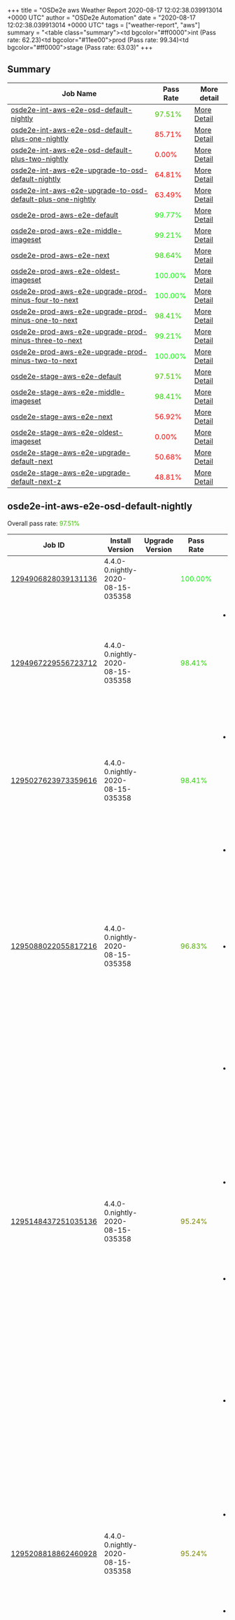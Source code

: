 +++
title = "OSDe2e aws Weather Report 2020-08-17 12:02:38.039913014 +0000 UTC"
author = "OSDe2e Automation"
date = "2020-08-17 12:02:38.039913014 +0000 UTC"
tags = ["weather-report", "aws"]
summary = "<table class=\"summary\"><tr><td bgcolor=\"#ff0000\"></td><td>int (Pass rate: 62.23)</td></tr><tr><td bgcolor=\"#11ee00\"></td><td>prod (Pass rate: 99.34)</td></tr><tr><td bgcolor=\"#ff0000\"></td><td>stage (Pass rate: 63.03)</td></tr></table>"
+++
## Summary

| Job Name | Pass Rate | More detail |
|----------|-----------|-------------|
|[osde2e-int-aws-e2e-osd-default-nightly](https://prow.svc.ci.openshift.org/?job=osde2e-int-aws-e2e-osd-default-nightly)| <span style="color:#40bf00;">97.51%</span>|[More Detail](#osde2e-int-aws-e2e-osd-default-nightly)|
|[osde2e-int-aws-e2e-osd-default-plus-one-nightly](https://prow.svc.ci.openshift.org/?job=osde2e-int-aws-e2e-osd-default-plus-one-nightly)| <span style="color:#ff0000;">85.71%</span>|[More Detail](#osde2e-int-aws-e2e-osd-default-plus-one-nightly)|
|[osde2e-int-aws-e2e-osd-default-plus-two-nightly](https://prow.svc.ci.openshift.org/?job=osde2e-int-aws-e2e-osd-default-plus-two-nightly)| <span style="color:#ff0000;">0.00%</span>|[More Detail](#osde2e-int-aws-e2e-osd-default-plus-two-nightly)|
|[osde2e-int-aws-e2e-upgrade-to-osd-default-nightly](https://prow.svc.ci.openshift.org/?job=osde2e-int-aws-e2e-upgrade-to-osd-default-nightly)| <span style="color:#ff0000;">64.81%</span>|[More Detail](#osde2e-int-aws-e2e-upgrade-to-osd-default-nightly)|
|[osde2e-int-aws-e2e-upgrade-to-osd-default-plus-one-nightly](https://prow.svc.ci.openshift.org/?job=osde2e-int-aws-e2e-upgrade-to-osd-default-plus-one-nightly)| <span style="color:#ff0000;">63.49%</span>|[More Detail](#osde2e-int-aws-e2e-upgrade-to-osd-default-plus-one-nightly)|
|[osde2e-prod-aws-e2e-default](https://prow.svc.ci.openshift.org/?job=osde2e-prod-aws-e2e-default)| <span style="color:#06f900;">99.77%</span>|[More Detail](#osde2e-prod-aws-e2e-default)|
|[osde2e-prod-aws-e2e-middle-imageset](https://prow.svc.ci.openshift.org/?job=osde2e-prod-aws-e2e-middle-imageset)| <span style="color:#15ea00;">99.21%</span>|[More Detail](#osde2e-prod-aws-e2e-middle-imageset)|
|[osde2e-prod-aws-e2e-next](https://prow.svc.ci.openshift.org/?job=osde2e-prod-aws-e2e-next)| <span style="color:#23dc00;">98.64%</span>|[More Detail](#osde2e-prod-aws-e2e-next)|
|[osde2e-prod-aws-e2e-oldest-imageset](https://prow.svc.ci.openshift.org/?job=osde2e-prod-aws-e2e-oldest-imageset)| <span style="color:#01fe00;">100.00%</span>|[More Detail](#osde2e-prod-aws-e2e-oldest-imageset)|
|[osde2e-prod-aws-e2e-upgrade-prod-minus-four-to-next](https://prow.svc.ci.openshift.org/?job=osde2e-prod-aws-e2e-upgrade-prod-minus-four-to-next)| <span style="color:#01fe00;">100.00%</span>|[More Detail](#osde2e-prod-aws-e2e-upgrade-prod-minus-four-to-next)|
|[osde2e-prod-aws-e2e-upgrade-prod-minus-one-to-next](https://prow.svc.ci.openshift.org/?job=osde2e-prod-aws-e2e-upgrade-prod-minus-one-to-next)| <span style="color:#29d600;">98.41%</span>|[More Detail](#osde2e-prod-aws-e2e-upgrade-prod-minus-one-to-next)|
|[osde2e-prod-aws-e2e-upgrade-prod-minus-three-to-next](https://prow.svc.ci.openshift.org/?job=osde2e-prod-aws-e2e-upgrade-prod-minus-three-to-next)| <span style="color:#15ea00;">99.21%</span>|[More Detail](#osde2e-prod-aws-e2e-upgrade-prod-minus-three-to-next)|
|[osde2e-prod-aws-e2e-upgrade-prod-minus-two-to-next](https://prow.svc.ci.openshift.org/?job=osde2e-prod-aws-e2e-upgrade-prod-minus-two-to-next)| <span style="color:#01fe00;">100.00%</span>|[More Detail](#osde2e-prod-aws-e2e-upgrade-prod-minus-two-to-next)|
|[osde2e-stage-aws-e2e-default](https://prow.svc.ci.openshift.org/?job=osde2e-stage-aws-e2e-default)| <span style="color:#40bf00;">97.51%</span>|[More Detail](#osde2e-stage-aws-e2e-default)|
|[osde2e-stage-aws-e2e-middle-imageset](https://prow.svc.ci.openshift.org/?job=osde2e-stage-aws-e2e-middle-imageset)| <span style="color:#29d600;">98.41%</span>|[More Detail](#osde2e-stage-aws-e2e-middle-imageset)|
|[osde2e-stage-aws-e2e-next](https://prow.svc.ci.openshift.org/?job=osde2e-stage-aws-e2e-next)| <span style="color:#ff0000;">56.92%</span>|[More Detail](#osde2e-stage-aws-e2e-next)|
|[osde2e-stage-aws-e2e-oldest-imageset](https://prow.svc.ci.openshift.org/?job=osde2e-stage-aws-e2e-oldest-imageset)| <span style="color:#ff0000;">0.00%</span>|[More Detail](#osde2e-stage-aws-e2e-oldest-imageset)|
|[osde2e-stage-aws-e2e-upgrade-default-next](https://prow.svc.ci.openshift.org/?job=osde2e-stage-aws-e2e-upgrade-default-next)| <span style="color:#ff0000;">50.68%</span>|[More Detail](#osde2e-stage-aws-e2e-upgrade-default-next)|
|[osde2e-stage-aws-e2e-upgrade-default-next-z](https://prow.svc.ci.openshift.org/?job=osde2e-stage-aws-e2e-upgrade-default-next-z)| <span style="color:#ff0000;">48.81%</span>|[More Detail](#osde2e-stage-aws-e2e-upgrade-default-next-z)|



## osde2e-int-aws-e2e-osd-default-nightly

Overall pass rate: <span style="color:#40bf00;">97.51%</span>

| Job ID | Install Version | Upgrade Version | Pass Rate | Failures |
|--------|-----------------|-----------------|-----------|----------|
[1294906828039131136](https://prow.ci.openshift.org/view/gs/origin-ci-test/logs/osde2e-int-aws-e2e-osd-default-nightly/1294906828039131136) | 4.4.0-0.nightly-2020-08-15-035358 |  | <span style="color:#01fe00;">100.00%</span>|
[1294967229556723712](https://prow.ci.openshift.org/view/gs/origin-ci-test/logs/osde2e-int-aws-e2e-osd-default-nightly/1294967229556723712) | 4.4.0-0.nightly-2020-08-15-035358 |  | <span style="color:#29d600;">98.41%</span>|<ul><li>[install] [Suite: operators] [OSD] Splunk Forwarder Operator Operator Upgrade should upgrade from the replaced version</li></ul>
[1295027623973359616](https://prow.ci.openshift.org/view/gs/origin-ci-test/logs/osde2e-int-aws-e2e-osd-default-nightly/1295027623973359616) | 4.4.0-0.nightly-2020-08-15-035358 |  | <span style="color:#29d600;">98.41%</span>|<ul><li>[install] [Suite: operators] [OSD] RBAC Operator Operator Upgrade should upgrade from the replaced version</li></ul>
[1295088022055817216](https://prow.ci.openshift.org/view/gs/origin-ci-test/logs/osde2e-int-aws-e2e-osd-default-nightly/1295088022055817216) | 4.4.0-0.nightly-2020-08-15-035358 |  | <span style="color:#51ae00;">96.83%</span>|<ul><li>[install] [Suite: operators] [OSD] RBAC Operator Operator Upgrade should upgrade from the replaced version</li><li>[install] [Suite: operators] [OSD] Splunk Forwarder Operator Operator Upgrade should upgrade from the replaced version</li></ul>
[1295148437251035136](https://prow.ci.openshift.org/view/gs/origin-ci-test/logs/osde2e-int-aws-e2e-osd-default-nightly/1295148437251035136) | 4.4.0-0.nightly-2020-08-15-035358 |  | <span style="color:#7a8500;">95.24%</span>|<ul><li>[install] [Suite: operators] [OSD] Configure AlertManager Operator Operator Upgrade should upgrade from the replaced version</li><li>[install] [Suite: operators] [OSD] RBAC Operator Operator Upgrade should upgrade from the replaced version</li><li>[install] [Suite: operators] [OSD] Splunk Forwarder Operator Operator Upgrade should upgrade from the replaced version</li></ul>
[1295208818862460928](https://prow.ci.openshift.org/view/gs/origin-ci-test/logs/osde2e-int-aws-e2e-osd-default-nightly/1295208818862460928) | 4.4.0-0.nightly-2020-08-15-035358 |  | <span style="color:#7a8500;">95.24%</span>|<ul><li>[install] [Suite: operators] [OSD] Configure AlertManager Operator Operator Upgrade should upgrade from the replaced version</li><li>[install] [Suite: operators] [OSD] RBAC Operator Operator Upgrade should upgrade from the replaced version</li><li>[install] [Suite: operators] [OSD] Splunk Forwarder Operator Operator Upgrade should upgrade from the replaced version</li></ul>
[1295269219574747136](https://prow.ci.openshift.org/view/gs/origin-ci-test/logs/osde2e-int-aws-e2e-osd-default-nightly/1295269219574747136) | 4.4.0-0.nightly-2020-08-15-035358 |  | <span style="color:#29d600;">98.41%</span>|<ul><li>[install] [Suite: operators] [OSD] Splunk Forwarder Operator Operator Upgrade should upgrade from the replaced version</li></ul>



## osde2e-int-aws-e2e-osd-default-plus-one-nightly

Overall pass rate: <span style="color:#ff0000;">85.71%</span>

| Job ID | Install Version | Upgrade Version | Pass Rate | Failures |
|--------|-----------------|-----------------|-----------|----------|
[1295088022118731776](https://prow.ci.openshift.org/view/gs/origin-ci-test/logs/osde2e-int-aws-e2e-osd-default-plus-one-nightly/1295088022118731776) | 4.5.0-0.nightly-2020-08-15-052753 |  | <span style="color:#01fe00;">100.00%</span>|
[1295148438932951040](https://prow.ci.openshift.org/view/gs/origin-ci-test/logs/osde2e-int-aws-e2e-osd-default-plus-one-nightly/1295148438932951040) | 4.5.0-0.nightly-2020-08-15-052753 |  | <span style="color:#01fe00;">100.00%</span>|
[1295208818908598272](https://prow.ci.openshift.org/view/gs/origin-ci-test/logs/osde2e-int-aws-e2e-osd-default-plus-one-nightly/1295208818908598272) | 4.5.0-0.nightly-2020-08-15-052753 |  | <span style="color:#ff0000;">0.00%</span>|<ul><li>[install] BeforeSuite</li></ul>
[1295269220099035136](https://prow.ci.openshift.org/view/gs/origin-ci-test/logs/osde2e-int-aws-e2e-osd-default-plus-one-nightly/1295269220099035136) | 4.5.0-0.nightly-2020-08-15-052753 |  | <span style="color:#01fe00;">100.00%</span>|
[1294906829440028672](https://prow.ci.openshift.org/view/gs/origin-ci-test/logs/osde2e-int-aws-e2e-osd-default-plus-one-nightly/1294906829440028672) | 4.5.0-0.nightly-2020-08-15-052753 |  | <span style="color:#01fe00;">100.00%</span>|
[1294967231247028224](https://prow.ci.openshift.org/view/gs/origin-ci-test/logs/osde2e-int-aws-e2e-osd-default-plus-one-nightly/1294967231247028224) | 4.5.0-0.nightly-2020-08-15-052753 |  | <span style="color:#01fe00;">100.00%</span>|
[1295027624598310912](https://prow.ci.openshift.org/view/gs/origin-ci-test/logs/osde2e-int-aws-e2e-osd-default-plus-one-nightly/1295027624598310912) | 4.5.0-0.nightly-2020-08-15-052753 |  | <span style="color:#01fe00;">100.00%</span>|



## osde2e-int-aws-e2e-osd-default-plus-two-nightly

Overall pass rate: <span style="color:#ff0000;">0.00%</span>

| Job ID | Install Version | Upgrade Version | Pass Rate | Failures |
|--------|-----------------|-----------------|-----------|----------|
[1295208818967318528](https://prow.ci.openshift.org/view/gs/origin-ci-test/logs/osde2e-int-aws-e2e-osd-default-plus-two-nightly/1295208818967318528) | 4.6.0-0.nightly-2020-08-16-072105 |  | <span style="color:#ff0000;">0.00%</span>|<ul><li>[install] BeforeSuite</li></ul>
[1295269221776756736](https://prow.ci.openshift.org/view/gs/origin-ci-test/logs/osde2e-int-aws-e2e-osd-default-plus-two-nightly/1295269221776756736) | 4.6.0-0.nightly-2020-08-16-072105 |  | <span style="color:#ff0000;">0.00%</span>|<ul><li>[install] BeforeSuite</li></ul>
[1294906831117750272](https://prow.ci.openshift.org/view/gs/origin-ci-test/logs/osde2e-int-aws-e2e-osd-default-plus-two-nightly/1294906831117750272) | 4.6.0-0.nightly-2020-08-15-194047 |  | <span style="color:#ff0000;">0.00%</span>|<ul><li>[install] BeforeSuite</li></ul>
[1294967232916361216](https://prow.ci.openshift.org/view/gs/origin-ci-test/logs/osde2e-int-aws-e2e-osd-default-plus-two-nightly/1294967232916361216) | 4.6.0-0.nightly-2020-08-16-072105 |  | <span style="color:#ff0000;">0.00%</span>|<ul><li>[install] BeforeSuite</li></ul>
[1295027626250866688](https://prow.ci.openshift.org/view/gs/origin-ci-test/logs/osde2e-int-aws-e2e-osd-default-plus-two-nightly/1295027626250866688) | 4.6.0-0.nightly-2020-08-16-072105 |  | <span style="color:#ff0000;">0.00%</span>|<ul><li>[install] BeforeSuite</li></ul>
[1295088022164869120](https://prow.ci.openshift.org/view/gs/origin-ci-test/logs/osde2e-int-aws-e2e-osd-default-plus-two-nightly/1295088022164869120) | 4.6.0-0.nightly-2020-08-16-072105 |  | <span style="color:#ff0000;">0.00%</span>|<ul><li>[install] BeforeSuite</li></ul>
[1295148440606478336](https://prow.ci.openshift.org/view/gs/origin-ci-test/logs/osde2e-int-aws-e2e-osd-default-plus-two-nightly/1295148440606478336) | 4.6.0-0.nightly-2020-08-16-072105 |  | <span style="color:#ff0000;">0.00%</span>|<ul><li>[install] BeforeSuite</li></ul>



## osde2e-int-aws-e2e-upgrade-to-osd-default-nightly

Overall pass rate: <span style="color:#ff0000;">64.81%</span>

| Job ID | Install Version | Upgrade Version | Pass Rate | Failures |
|--------|-----------------|-----------------|-----------|----------|
[1295088022080983040](https://prow.ci.openshift.org/view/gs/origin-ci-test/logs/osde2e-int-aws-e2e-upgrade-to-osd-default-nightly/1295088022080983040) | 4.4.11 | 4.4.0-0.nightly-2020-08-15-035358 | <span style="color:#3dc200;">97.62%</span>|<ul><li>[upgrade] [Suite: operators] [OSD] Configure AlertManager Operator Operator Upgrade should upgrade from the replaced version</li><li>[upgrade] [Suite: operators] [OSD] RBAC Operator Operator Upgrade should upgrade from the replaced version</li><li>[upgrade] [Suite: operators] [OSD] Splunk Forwarder Operator Operator Upgrade should upgrade from the replaced version</li></ul>
[1295148438089895936](https://prow.ci.openshift.org/view/gs/origin-ci-test/logs/osde2e-int-aws-e2e-upgrade-to-osd-default-nightly/1295148438089895936) | 4.4.11 | 4.4.0-0.nightly-2020-08-15-035358 | <span style="color:#ff0000;">48.41%</span>|<ul><li>[Log Metrics] host-dns-lookup</li><li>[install] [Suite: e2e] Routes should be functioning for Console</li><li>[install] [Suite: e2e] Routes should be functioning for oauth</li><li>[Log Metrics] host-dns-lookup</li><li>[upgrade] BeforeSuite</li></ul>
[1295208818883432448](https://prow.ci.openshift.org/view/gs/origin-ci-test/logs/osde2e-int-aws-e2e-upgrade-to-osd-default-nightly/1295208818883432448) | 4.4.11 | 4.4.0-0.nightly-2020-08-15-035358 | <span style="color:#ff0000;">48.41%</span>|<ul><li>[install] [Suite: operators] [OSD] RBAC Operator Operator Upgrade should upgrade from the replaced version</li><li>[install] [Suite: operators] [OSD] Splunk Forwarder Operator Operator Upgrade should upgrade from the replaced version</li><li>[upgrade] BeforeSuite</li></ul>
[1295269219599912960](https://prow.ci.openshift.org/view/gs/origin-ci-test/logs/osde2e-int-aws-e2e-upgrade-to-osd-default-nightly/1295269219599912960) | 4.4.11 | 4.4.0-0.nightly-2020-08-15-035358 | <span style="color:#ff0000;">46.83%</span>|<ul><li>[install] [Suite: e2e] ImageStreams should exist in the cluster</li><li>[install] [Suite: operators] [OSD] Configure AlertManager Operator Operator Upgrade should upgrade from the replaced version</li><li>[install] [Suite: operators] [OSD] RBAC Operator Operator Upgrade should upgrade from the replaced version</li><li>[install] [Suite: operators] [OSD] Splunk Forwarder Operator Operator Upgrade should upgrade from the replaced version</li><li>[upgrade] BeforeSuite</li></ul>
[1294906828592779264](https://prow.ci.openshift.org/view/gs/origin-ci-test/logs/osde2e-int-aws-e2e-upgrade-to-osd-default-nightly/1294906828592779264) | 4.4.11 | 4.4.0-0.nightly-2020-08-15-035358 | <span style="color:#ff0000;">48.41%</span>|<ul><li>[install] [Suite: operators] [OSD] RBAC Operator Operator Upgrade should upgrade from the replaced version</li><li>[install] [Suite: operators] [OSD] Splunk Forwarder Operator Operator Upgrade should upgrade from the replaced version</li><li>[upgrade] BeforeSuite</li></ul>
[1295027623998525440](https://prow.ci.openshift.org/view/gs/origin-ci-test/logs/osde2e-int-aws-e2e-upgrade-to-osd-default-nightly/1295027623998525440) | 4.4.11 | 4.4.0-0.nightly-2020-08-15-035358 | <span style="color:#15ea00;">99.21%</span>|<ul><li>[upgrade] [Suite: operators] [OSD] Splunk Forwarder Operator Operator Upgrade should upgrade from the replaced version</li></ul>



## osde2e-int-aws-e2e-upgrade-to-osd-default-plus-one-nightly

Overall pass rate: <span style="color:#ff0000;">63.49%</span>

| Job ID | Install Version | Upgrade Version | Pass Rate | Failures |
|--------|-----------------|-----------------|-----------|----------|
[1295088022139703296](https://prow.ci.openshift.org/view/gs/origin-ci-test/logs/osde2e-int-aws-e2e-upgrade-to-osd-default-plus-one-nightly/1295088022139703296) | 4.4.11 | 4.5.0-0.nightly-2020-08-15-052753 | <span style="color:#ff0000;">48.41%</span>|<ul><li>[install] [Suite: operators] [OSD] RBAC Operator Operator Upgrade should upgrade from the replaced version</li><li>[install] [Suite: operators] [OSD] Splunk Forwarder Operator Operator Upgrade should upgrade from the replaced version</li><li>[upgrade] BeforeSuite</li></ul>
[1295148439767617536](https://prow.ci.openshift.org/view/gs/origin-ci-test/logs/osde2e-int-aws-e2e-upgrade-to-osd-default-plus-one-nightly/1295148439767617536) | 4.4.11 | 4.5.0-0.nightly-2020-08-15-052753 | <span style="color:#ff0000;">49.21%</span>|<ul><li>[install] [Suite: operators] [OSD] Configure AlertManager Operator Operator Upgrade should upgrade from the replaced version</li><li>[upgrade] BeforeSuite</li></ul>
[1295208818937958400](https://prow.ci.openshift.org/view/gs/origin-ci-test/logs/osde2e-int-aws-e2e-upgrade-to-osd-default-plus-one-nightly/1295208818937958400) | 4.4.11 | 4.5.0-0.nightly-2020-08-15-052753 | <span style="color:#01fe00;">100.00%</span>|
[1295269220937895936](https://prow.ci.openshift.org/view/gs/origin-ci-test/logs/osde2e-int-aws-e2e-upgrade-to-osd-default-plus-one-nightly/1295269220937895936) | 4.4.11 | 4.5.0-0.nightly-2020-08-15-052753 | <span style="color:#ff0000;">49.21%</span>|<ul><li>[install] [Suite: operators] [OSD] Splunk Forwarder Operator Operator Upgrade should upgrade from the replaced version</li><li>[upgrade] BeforeSuite</li></ul>
[1294906830278889472](https://prow.ci.openshift.org/view/gs/origin-ci-test/logs/osde2e-int-aws-e2e-upgrade-to-osd-default-plus-one-nightly/1294906830278889472) | 4.4.11 | 4.5.0-0.nightly-2020-08-15-052753 | <span style="color:#ff0000;">48.41%</span>|<ul><li>[install] [Suite: e2e] Cluster state should have no alerts</li><li>[install] [Suite: operators] [OSD] Splunk Forwarder Operator Operator Upgrade should upgrade from the replaced version</li><li>[upgrade] BeforeSuite</li></ul>
[1294967232077500416](https://prow.ci.openshift.org/view/gs/origin-ci-test/logs/osde2e-int-aws-e2e-upgrade-to-osd-default-plus-one-nightly/1294967232077500416) | 4.4.11 | 4.5.0-0.nightly-2020-08-15-052753 | <span style="color:#01fe00;">100.00%</span>|
[1295027625412005888](https://prow.ci.openshift.org/view/gs/origin-ci-test/logs/osde2e-int-aws-e2e-upgrade-to-osd-default-plus-one-nightly/1295027625412005888) | 4.4.11 | 4.5.0-0.nightly-2020-08-15-052753 | <span style="color:#ff0000;">49.21%</span>|<ul><li>[install] [Suite: operators] [OSD] Splunk Forwarder Operator Operator Upgrade should upgrade from the replaced version</li><li>[upgrade] BeforeSuite</li></ul>



## osde2e-prod-aws-e2e-default

Overall pass rate: <span style="color:#06f900;">99.77%</span>

| Job ID | Install Version | Upgrade Version | Pass Rate | Failures |
|--------|-----------------|-----------------|-----------|----------|
[1295269223450284032](https://prow.ci.openshift.org/view/gs/origin-ci-test/logs/osde2e-prod-aws-e2e-default/1295269223450284032) | 4.4.11 |  | <span style="color:#01fe00;">100.00%</span>|
[1294906833613361152](https://prow.ci.openshift.org/view/gs/origin-ci-test/logs/osde2e-prod-aws-e2e-default/1294906833613361152) | 4.4.11 |  | <span style="color:#29d600;">98.41%</span>|<ul><li>[install] [Suite: e2e] Pods should be Running or Succeeded</li></ul>
[1294967233755222016](https://prow.ci.openshift.org/view/gs/origin-ci-test/logs/osde2e-prod-aws-e2e-default/1294967233755222016) | 4.4.11 |  | <span style="color:#01fe00;">100.00%</span>|
[1295027627085533184](https://prow.ci.openshift.org/view/gs/origin-ci-test/logs/osde2e-prod-aws-e2e-default/1295027627085533184) | 4.4.11 |  | <span style="color:#01fe00;">100.00%</span>|
[1295088022185840640](https://prow.ci.openshift.org/view/gs/origin-ci-test/logs/osde2e-prod-aws-e2e-default/1295088022185840640) | 4.4.11 |  | <span style="color:#01fe00;">100.00%</span>|
[1295148441449533440](https://prow.ci.openshift.org/view/gs/origin-ci-test/logs/osde2e-prod-aws-e2e-default/1295148441449533440) | 4.4.11 |  | <span style="color:#01fe00;">100.00%</span>|
[1295208818992484352](https://prow.ci.openshift.org/view/gs/origin-ci-test/logs/osde2e-prod-aws-e2e-default/1295208818992484352) | 4.4.11 |  | <span style="color:#01fe00;">100.00%</span>|



## osde2e-prod-aws-e2e-middle-imageset

Overall pass rate: <span style="color:#15ea00;">99.21%</span>

| Job ID | Install Version | Upgrade Version | Pass Rate | Failures |
|--------|-----------------|-----------------|-----------|----------|
[1294604845180784640](https://prow.ci.openshift.org/view/gs/origin-ci-test/logs/osde2e-prod-aws-e2e-middle-imageset/1294604845180784640) | 4.3.19 |  | <span style="color:#29d600;">98.41%</span>|<ul><li>[install] [Suite: e2e] Cluster state should have no alerts</li></ul>
[1294967235424555008](https://prow.ci.openshift.org/view/gs/origin-ci-test/logs/osde2e-prod-aws-e2e-middle-imageset/1294967235424555008) | 4.3.19 |  | <span style="color:#01fe00;">100.00%</span>|



## osde2e-prod-aws-e2e-next

Overall pass rate: <span style="color:#23dc00;">98.64%</span>

| Job ID | Install Version | Upgrade Version | Pass Rate | Failures |
|--------|-----------------|-----------------|-----------|----------|
[1295208820376604672](https://prow.ci.openshift.org/view/gs/origin-ci-test/logs/osde2e-prod-aws-e2e-next/1295208820376604672) | 4.4.11 |  | <span style="color:#01fe00;">100.00%</span>|
[1295269225132199936](https://prow.ci.openshift.org/view/gs/origin-ci-test/logs/osde2e-prod-aws-e2e-next/1295269225132199936) | 4.4.11 |  | <span style="color:#51ae00;">96.83%</span>|<ul><li>[install] [Suite: e2e] Workload (guestbook) should get created in the cluster</li><li>[install] [Suite: e2e] Workload (redmine) should get created in the cluster</li></ul>
[1294906835249139712](https://prow.ci.openshift.org/view/gs/origin-ci-test/logs/osde2e-prod-aws-e2e-next/1294906835249139712) | 4.4.11 |  | <span style="color:#01fe00;">100.00%</span>|
[1294967236263415808](https://prow.ci.openshift.org/view/gs/origin-ci-test/logs/osde2e-prod-aws-e2e-next/1294967236263415808) | 4.4.11 |  | <span style="color:#01fe00;">100.00%</span>|
[1295027628763254784](https://prow.ci.openshift.org/view/gs/origin-ci-test/logs/osde2e-prod-aws-e2e-next/1295027628763254784) | 4.4.11 |  | <span style="color:#29d600;">98.41%</span>|<ul><li>[install] [Suite: operators] [OSD] RBAC Operator Operator Upgrade should upgrade from the replaced version</li></ul>
[1295088024366878720](https://prow.ci.openshift.org/view/gs/origin-ci-test/logs/osde2e-prod-aws-e2e-next/1295088024366878720) | 4.4.11 |  | <span style="color:#7a8500;">95.24%</span>|<ul><li>[install] [Suite: e2e] Cluster state should have no alerts</li><li>[install] [Suite: e2e] Pods should be Running or Succeeded</li><li>[install] [Suite: e2e] Pods should not be Failed</li></ul>
[1295148443123060736](https://prow.ci.openshift.org/view/gs/origin-ci-test/logs/osde2e-prod-aws-e2e-next/1295148443123060736) | 4.4.11 |  | <span style="color:#01fe00;">100.00%</span>|



## osde2e-prod-aws-e2e-oldest-imageset

Overall pass rate: <span style="color:#01fe00;">100.00%</span>

| Job ID | Install Version | Upgrade Version | Pass Rate | Failures |
|--------|-----------------|-----------------|-----------|----------|
[1294604846871089152](https://prow.ci.openshift.org/view/gs/origin-ci-test/logs/osde2e-prod-aws-e2e-oldest-imageset/1294604846871089152) | 4.3.0 |  | <span style="color:#01fe00;">100.00%</span>|
[1294967237102276608](https://prow.ci.openshift.org/view/gs/origin-ci-test/logs/osde2e-prod-aws-e2e-oldest-imageset/1294967237102276608) | 4.3.0 |  | <span style="color:#01fe00;">100.00%</span>|



## osde2e-prod-aws-e2e-upgrade-prod-minus-four-to-next

Overall pass rate: <span style="color:#01fe00;">100.00%</span>

| Job ID | Install Version | Upgrade Version | Pass Rate | Failures |
|--------|-----------------|-----------------|-----------|----------|
[1294997425244606464](https://prow.ci.openshift.org/view/gs/origin-ci-test/logs/osde2e-prod-aws-e2e-upgrade-prod-minus-four-to-next/1294997425244606464) | 4.3.0 | 4.3.18 | <span style="color:#01fe00;">100.00%</span>|



## osde2e-prod-aws-e2e-upgrade-prod-minus-one-to-next

Overall pass rate: <span style="color:#29d600;">98.41%</span>

| Job ID | Install Version | Upgrade Version | Pass Rate | Failures |
|--------|-----------------|-----------------|-----------|----------|
[1295178620876099584](https://prow.ci.openshift.org/view/gs/origin-ci-test/logs/osde2e-prod-aws-e2e-upgrade-prod-minus-one-to-next/1295178620876099584) | 4.3.25 | 4.4.11 | <span style="color:#29d600;">98.41%</span>|<ul><li>[upgrade] [Suite: e2e] Cluster state should have no alerts</li><li>[upgrade] [Suite: operators] [OSD] Configure AlertManager Operator Operator Upgrade should upgrade from the replaced version</li></ul>



## osde2e-prod-aws-e2e-upgrade-prod-minus-three-to-next

Overall pass rate: <span style="color:#15ea00;">99.21%</span>

| Job ID | Install Version | Upgrade Version | Pass Rate | Failures |
|--------|-----------------|-----------------|-----------|----------|
[1294937028789538816](https://prow.ci.openshift.org/view/gs/origin-ci-test/logs/osde2e-prod-aws-e2e-upgrade-prod-minus-three-to-next/1294937028789538816) | 4.3.18 | 4.3.25 | <span style="color:#15ea00;">99.21%</span>|<ul><li>[upgrade] [Suite: operators] [OSD] RBAC Operator Operator Upgrade should upgrade from the replaced version</li></ul>



## osde2e-prod-aws-e2e-upgrade-prod-minus-two-to-next

Overall pass rate: <span style="color:#01fe00;">100.00%</span>

| Job ID | Install Version | Upgrade Version | Pass Rate | Failures |
|--------|-----------------|-----------------|-----------|----------|
[1294876630577057792](https://prow.ci.openshift.org/view/gs/origin-ci-test/logs/osde2e-prod-aws-e2e-upgrade-prod-minus-two-to-next/1294876630577057792) | 4.3.19 | 4.3.25 | <span style="color:#01fe00;">100.00%</span>|
[1295239021898764288](https://prow.ci.openshift.org/view/gs/origin-ci-test/logs/osde2e-prod-aws-e2e-upgrade-prod-minus-two-to-next/1295239021898764288) | 4.3.19 | 4.3.25 | <span style="color:#01fe00;">100.00%</span>|



## osde2e-stage-aws-e2e-default

Overall pass rate: <span style="color:#40bf00;">97.51%</span>

| Job ID | Install Version | Upgrade Version | Pass Rate | Failures |
|--------|-----------------|-----------------|-----------|----------|
[1294906836935249920](https://prow.ci.openshift.org/view/gs/origin-ci-test/logs/osde2e-stage-aws-e2e-default/1294906836935249920) | 4.4.11 |  | <span style="color:#29d600;">98.41%</span>|<ul><li>[install] [Suite: operators] [OSD] Splunk Forwarder Operator Operator Upgrade should upgrade from the replaced version</li></ul>
[1294967237941137408](https://prow.ci.openshift.org/view/gs/origin-ci-test/logs/osde2e-stage-aws-e2e-default/1294967237941137408) | 4.4.11 |  | <span style="color:#01fe00;">100.00%</span>|
[1295027629610504192](https://prow.ci.openshift.org/view/gs/origin-ci-test/logs/osde2e-stage-aws-e2e-default/1295027629610504192) | 4.4.11 |  | <span style="color:#51ae00;">96.83%</span>|<ul><li>[install] [Suite: operators] [OSD] RBAC Operator Operator Upgrade should upgrade from the replaced version</li><li>[install] [Suite: operators] [OSD] Splunk Forwarder Operator Operator Upgrade should upgrade from the replaced version</li></ul>
[1295088025201545216](https://prow.ci.openshift.org/view/gs/origin-ci-test/logs/osde2e-stage-aws-e2e-default/1295088025201545216) | 4.4.11 |  | <span style="color:#51ae00;">96.83%</span>|<ul><li>[install] [Suite: e2e] [OSD] namespace validating webhook namespace validating webhook Non-privileged users can manage all non-privileged namespaces</li><li>[install] [Suite: operators] [OSD] Splunk Forwarder Operator Operator Upgrade should upgrade from the replaced version</li></ul>
[1295148443966115840](https://prow.ci.openshift.org/view/gs/origin-ci-test/logs/osde2e-stage-aws-e2e-default/1295148443966115840) | 4.4.11 |  | <span style="color:#29d600;">98.41%</span>|<ul><li>[install] [Suite: operators] [OSD] RBAC Operator Operator Upgrade should upgrade from the replaced version</li></ul>
[1295208821232242688](https://prow.ci.openshift.org/view/gs/origin-ci-test/logs/osde2e-stage-aws-e2e-default/1295208821232242688) | 4.4.11 |  | <span style="color:#cb3400;">92.06%</span>|<ul><li>[Log Metrics] host-dns-lookup</li><li>[install] [Suite: e2e] Routes should be functioning for Console</li><li>[install] [Suite: e2e] Routes should be functioning for oauth</li><li>[install] [Suite: operators] [OSD] Configure AlertManager Operator Operator Upgrade should upgrade from the replaced version</li><li>[install] [Suite: operators] [OSD] Splunk Forwarder Operator Operator Upgrade should upgrade from the replaced version</li><li>[install] [Suite: service-definition] [OSD] DaemonSets DaemonSets are not allowed empty node-label daemonset should get created</li></ul>
[1295269227535536128](https://prow.ci.openshift.org/view/gs/origin-ci-test/logs/osde2e-stage-aws-e2e-default/1295269227535536128) | 4.4.11 |  | <span style="color:#01fe00;">100.00%</span>|



## osde2e-stage-aws-e2e-middle-imageset

Overall pass rate: <span style="color:#29d600;">98.41%</span>

| Job ID | Install Version | Upgrade Version | Pass Rate | Failures |
|--------|-----------------|-----------------|-----------|----------|
[1294604850209755136](https://prow.ci.openshift.org/view/gs/origin-ci-test/logs/osde2e-stage-aws-e2e-middle-imageset/1294604850209755136) | 4.4.13 |  | <span style="color:#29d600;">98.41%</span>|<ul><li>[install] [Suite: operators] [OSD] Splunk Forwarder Operator Operator Upgrade should upgrade from the replaced version</li></ul>
[1294967241103642624](https://prow.ci.openshift.org/view/gs/origin-ci-test/logs/osde2e-stage-aws-e2e-middle-imageset/1294967241103642624) | 4.4.13 |  | <span style="color:#29d600;">98.41%</span>|<ul><li>[install] [Suite: operators] [OSD] Configure AlertManager Operator Operator Upgrade should upgrade from the replaced version</li></ul>



## osde2e-stage-aws-e2e-next

Overall pass rate: <span style="color:#ff0000;">56.92%</span>

| Job ID | Install Version | Upgrade Version | Pass Rate | Failures |
|--------|-----------------|-----------------|-----------|----------|
[1295027632122892288](https://prow.ci.openshift.org/view/gs/origin-ci-test/logs/osde2e-stage-aws-e2e-next/1295027632122892288) | 4.5.6 |  | <span style="color:#ff0000;">0.00%</span>|<ul><li>[install] BeforeSuite</li></ul>
[1295088027722321920](https://prow.ci.openshift.org/view/gs/origin-ci-test/logs/osde2e-stage-aws-e2e-next/1295088027722321920) | 4.5.6 |  | <span style="color:#01fe00;">100.00%</span>|
[1295148446482698240](https://prow.ci.openshift.org/view/gs/origin-ci-test/logs/osde2e-stage-aws-e2e-next/1295148446482698240) | 4.5.6 |  | <span style="color:#01fe00;">100.00%</span>|
[1295208823744630784](https://prow.ci.openshift.org/view/gs/origin-ci-test/logs/osde2e-stage-aws-e2e-next/1295208823744630784) | 4.5.6 |  | <span style="color:#29d600;">98.41%</span>|<ul><li>[install] [Suite: e2e] [OSD] namespace validating webhook namespace validating webhook Non-privileged users can manage all non-privileged namespaces</li></ul>
[1295269230047924224](https://prow.ci.openshift.org/view/gs/origin-ci-test/logs/osde2e-stage-aws-e2e-next/1295269230047924224) | 4.5.6 |  | <span style="color:#ff0000;">0.00%</span>|<ul><li>[install] BeforeSuite</li></ul>
[1294906839451832320](https://prow.ci.openshift.org/view/gs/origin-ci-test/logs/osde2e-stage-aws-e2e-next/1294906839451832320) | 4.5.6 |  | <span style="color:#ff0000;">0.00%</span>|<ul><li>[install] BeforeSuite</li></ul>
[1294967241942503424](https://prow.ci.openshift.org/view/gs/origin-ci-test/logs/osde2e-stage-aws-e2e-next/1294967241942503424) | 4.5.6 |  | <span style="color:#01fe00;">100.00%</span>|



## osde2e-stage-aws-e2e-oldest-imageset

Overall pass rate: <span style="color:#ff0000;">0.00%</span>

| Job ID | Install Version | Upgrade Version | Pass Rate | Failures |
|--------|-----------------|-----------------|-----------|----------|
[1294604852587925504](https://prow.ci.openshift.org/view/gs/origin-ci-test/logs/osde2e-stage-aws-e2e-oldest-imageset/1294604852587925504) | 4.1.38 |  | <span style="color:#ff0000;">0.00%</span>|<ul><li>[install] BeforeSuite</li></ul>
[1294967242781364224](https://prow.ci.openshift.org/view/gs/origin-ci-test/logs/osde2e-stage-aws-e2e-oldest-imageset/1294967242781364224) | 4.1.38 |  | <span style="color:#ff0000;">0.00%</span>|<ul><li>[install] BeforeSuite</li></ul>



## osde2e-stage-aws-e2e-upgrade-default-next

Overall pass rate: <span style="color:#ff0000;">50.68%</span>

| Job ID | Install Version | Upgrade Version | Pass Rate | Failures |
|--------|-----------------|-----------------|-----------|----------|
[1294906838617165824](https://prow.ci.openshift.org/view/gs/origin-ci-test/logs/osde2e-stage-aws-e2e-upgrade-default-next/1294906838617165824) | 4.4.11 | 4.4.16 | <span style="color:#ff0000;">46.83%</span>|<ul><li>[Log Metrics] host-dns-lookup</li><li>[install] [Suite: e2e] Routes should be functioning for Console</li><li>[install] [Suite: e2e] Routes should be functioning for oauth</li><li>[install] [Suite: operators] [OSD] RBAC Operator Operator Upgrade should upgrade from the replaced version</li><li>[install] [Suite: operators] [OSD] Splunk Forwarder Operator Operator Upgrade should upgrade from the replaced version</li><li>[Log Metrics] host-dns-lookup</li><li>[upgrade] BeforeSuite</li></ul>
[1294967239618859008](https://prow.ci.openshift.org/view/gs/origin-ci-test/logs/osde2e-stage-aws-e2e-upgrade-default-next/1294967239618859008) | 4.4.11 | 4.4.16 | <span style="color:#ff0000;">46.83%</span>|<ul><li>[Log Metrics] host-dns-lookup</li><li>[install] [Suite: e2e] Cluster state should have no alerts</li><li>[install] [Suite: e2e] Routes should be functioning for Console</li><li>[install] [Suite: e2e] Routes should be functioning for oauth</li><li>[install] [Suite: operators] [OSD] Splunk Forwarder Operator Operator Upgrade should upgrade from the replaced version</li><li>[Log Metrics] host-dns-lookup</li><li>[upgrade] BeforeSuite</li></ul>
[1295027631279837184](https://prow.ci.openshift.org/view/gs/origin-ci-test/logs/osde2e-stage-aws-e2e-upgrade-default-next/1295027631279837184) | 4.4.11 | 4.4.16 | <span style="color:#ff0000;">69.84%</span>|<ul><li>[Log Metrics] host-dns-lookup</li><li>[upgrade] [Suite: app-builds] OpenShift Application Build E2E should get created in the cluster</li><li>[upgrade] [Suite: e2e] Cluster state should have no alerts</li><li>[upgrade] [Suite: e2e] Cluster state should include Prometheus data</li><li>[upgrade] [Suite: e2e] ImageStreams should exist in the cluster</li><li>[upgrade] [Suite: e2e] MachineHealthChecks should exist</li><li>[upgrade] [Suite: e2e] MachineHealthChecks should replace unhealthy nodes</li><li>[upgrade] [Suite: e2e] Pods should be Running or Succeeded</li><li>[upgrade] [Suite: e2e] Pods should not be Failed</li><li>[upgrade] [Suite: e2e] Storage should be able to be expanded</li><li>[upgrade] [Suite: e2e] Validation Webhook should exist and be running in the cluster</li><li>[upgrade] [Suite: e2e] Workload (guestbook) should get created in the cluster</li><li>[upgrade] [Suite: e2e] Workload (redmine) should get created in the cluster</li><li>[upgrade] [Suite: e2e] [OSD] Prometheus Exporters should exist and be running in the cluster</li><li>[upgrade] [Suite: e2e] [OSD] namespace validating webhook namespace validating webhook Members of SRE groups can manage all namespaces</li><li>[upgrade] [Suite: e2e] [OSD] namespace validating webhook namespace validating webhook Non-privileged users can manage all non-privileged namespaces</li><li>[upgrade] [Suite: e2e] [OSD] namespace validating webhook namespace validating webhook Non-privileged users cannot manage privileged namespaces</li><li>[upgrade] [Suite: e2e] [OSD] namespace validating webhook namespace validating webhook Privileged users can manage all namespaces</li><li>[upgrade] [Suite: e2e] [OSD] namespace validating webhook namespace validating webhook dedicated admins cannot manage privileged namespaces</li><li>[upgrade] [Suite: operators] [OSD] Configure AlertManager Operator Operator Upgrade should upgrade from the replaced version</li><li>[upgrade] [Suite: operators] [OSD] Configure AlertManager Operator clusterRoleBindings should exist</li><li>[upgrade] [Suite: operators] [OSD] Configure AlertManager Operator clusterServiceVersion should exist</li><li>[upgrade] [Suite: operators] [OSD] Configure AlertManager Operator configmaps should exist</li><li>[upgrade] [Suite: operators] [OSD] Configure AlertManager Operator deployment should exist</li><li>[upgrade] [Suite: operators] [OSD] Configure AlertManager Operator deployment should have all desired replicas ready</li><li>[upgrade] [Suite: operators] [OSD] Configure AlertManager Operator roleBindings should exist</li><li>[upgrade] [Suite: operators] [OSD] Configure AlertManager Operator roles should exist</li><li>[upgrade] [Suite: operators] [OSD] Managed Velero Operator configmaps should exist</li><li>[upgrade] [Suite: operators] [OSD] Managed Velero Operator deployment should exist</li><li>[upgrade] [Suite: operators] [OSD] Managed Velero Operator deployment should have all desired replicas ready</li><li>[upgrade] [Suite: operators] [OSD] Managed Velero Operator roleBindings should exist</li><li>[upgrade] [Suite: operators] [OSD] Managed Velero Operator roles should exist</li><li>[upgrade] [Suite: operators] [OSD] Managed Velero Operator velero backups should be complete</li><li>[upgrade] [Suite: operators] [OSD] Prune jobs pruner jobs should works builds-pruner should run successfully</li><li>[upgrade] [Suite: operators] [OSD] Prune jobs pruner jobs should works deployments-pruner should run successfully</li><li>[upgrade] [Suite: operators] [OSD] Prune jobs pruner jobs should works image-pruner should run successfully</li><li>[upgrade] [Suite: operators] [OSD] RBAC Operator Operator Upgrade should upgrade from the replaced version</li><li>[upgrade] [Suite: operators] [OSD] Splunk Forwarder Operator Operator Upgrade should upgrade from the replaced version</li><li>[upgrade] [Suite: service-definition] [OSD] NodeLabels Modifying nodeLabels is not allowed node-label cannot be added</li></ul>
[1295088026879266816](https://prow.ci.openshift.org/view/gs/origin-ci-test/logs/osde2e-stage-aws-e2e-upgrade-default-next/1295088026879266816) | 4.4.11 | 4.4.16 | <span style="color:#ff0000;">46.03%</span>|<ul><li>[Log Metrics] host-dns-lookup</li><li>[install] [Suite: e2e] Routes should be functioning for Console</li><li>[install] [Suite: e2e] Routes should be functioning for oauth</li><li>[install] [Suite: operators] [OSD] Splunk Forwarder Operator Operator Upgrade should upgrade from the replaced version</li><li>[install] [Suite: service-definition] [OSD] user validating webhook user validating webhook dedicated admins cannot manage redhat user identity</li><li>[install] [Suite: service-definition] [OSD] user validating webhook user validating webhook dedicated admins cannot manage redhat users</li><li>[Log Metrics] host-dns-lookup</li><li>[upgrade] BeforeSuite</li></ul>
[1295148445652226048](https://prow.ci.openshift.org/view/gs/origin-ci-test/logs/osde2e-stage-aws-e2e-upgrade-default-next/1295148445652226048) | 4.4.11 | 4.4.16 | <span style="color:#ff0000;">47.62%</span>|<ul><li>[install] [Suite: e2e] Cluster state should have no alerts</li><li>[install] [Suite: operators] [OSD] RBAC Operator Operator Upgrade should upgrade from the replaced version</li><li>[install] [Suite: operators] [OSD] Splunk Forwarder Operator Operator Upgrade should upgrade from the replaced version</li><li>[upgrade] BeforeSuite</li></ul>
[1295208822901575680](https://prow.ci.openshift.org/view/gs/origin-ci-test/logs/osde2e-stage-aws-e2e-upgrade-default-next/1295208822901575680) | 4.4.11 | 4.4.16 | <span style="color:#ff0000;">48.41%</span>|<ul><li>[install] [Suite: operators] [OSD] RBAC Operator Operator Upgrade should upgrade from the replaced version</li><li>[install] [Suite: operators] [OSD] Splunk Forwarder Operator Operator Upgrade should upgrade from the replaced version</li><li>[upgrade] BeforeSuite</li></ul>
[1295269229221646336](https://prow.ci.openshift.org/view/gs/origin-ci-test/logs/osde2e-stage-aws-e2e-upgrade-default-next/1295269229221646336) | 4.4.11 | 4.4.16 | <span style="color:#ff0000;">49.21%</span>|<ul><li>[install] [Suite: operators] [OSD] Splunk Forwarder Operator Operator Upgrade should upgrade from the replaced version</li><li>[upgrade] BeforeSuite</li></ul>



## osde2e-stage-aws-e2e-upgrade-default-next-z

Overall pass rate: <span style="color:#ff0000;">48.81%</span>

| Job ID | Install Version | Upgrade Version | Pass Rate | Failures |
|--------|-----------------|-----------------|-----------|----------|
[1295208822062714880](https://prow.ci.openshift.org/view/gs/origin-ci-test/logs/osde2e-stage-aws-e2e-upgrade-default-next-z/1295208822062714880) | 4.4.11 | 4.4.16 | <span style="color:#ff0000;">48.41%</span>|<ul><li>[install] [Suite: operators] [OSD] RBAC Operator Operator Upgrade should upgrade from the replaced version</li><li>[install] [Suite: operators] [OSD] Splunk Forwarder Operator Operator Upgrade should upgrade from the replaced version</li><li>[upgrade] BeforeSuite</li></ul>
[1294906837774110720](https://prow.ci.openshift.org/view/gs/origin-ci-test/logs/osde2e-stage-aws-e2e-upgrade-default-next-z/1294906837774110720) | 4.4.11 | 4.4.16 | <span style="color:#ff0000;">49.21%</span>|<ul><li>[install] [Suite: operators] [OSD] Splunk Forwarder Operator Operator Upgrade should upgrade from the replaced version</li><li>[upgrade] BeforeSuite</li></ul>
[1294967238779998208](https://prow.ci.openshift.org/view/gs/origin-ci-test/logs/osde2e-stage-aws-e2e-upgrade-default-next-z/1294967238779998208) | 4.4.11 | 4.4.16 | <span style="color:#ff0000;">48.41%</span>|<ul><li>[install] [Suite: operators] [OSD] Configure AlertManager Operator Operator Upgrade should upgrade from the replaced version</li><li>[install] [Suite: operators] [OSD] Splunk Forwarder Operator Operator Upgrade should upgrade from the replaced version</li><li>[upgrade] BeforeSuite</li></ul>
[1295148444800782336](https://prow.ci.openshift.org/view/gs/origin-ci-test/logs/osde2e-stage-aws-e2e-upgrade-default-next-z/1295148444800782336) | 4.4.11 | 4.4.16 | <span style="color:#ff0000;">49.21%</span>|<ul><li>[install] [Suite: operators] [OSD] Splunk Forwarder Operator Operator Upgrade should upgrade from the replaced version</li><li>[upgrade] BeforeSuite</li></ul>



